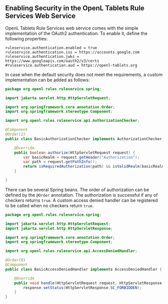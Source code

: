 ## Enabling Security in the OpenL Tablets Rule Services Web Service

OpenL Tablets Rule Services web service comes with the simple implementation of the OAuth2 authentication.
To enable it, define the following properties:

```properties
ruleservice.authentication.enabled = true
ruleservice.authentication.iss = https://accounts.google.com
ruleservice.authentication.jwks = https://www.googleapis.com/oauth2/v3/certs
#ruleservice.authentication.aud = https://openl-tablets.org
```

In case when the default security does not meet the requirements, a custom implementation can be added as follows:

```java
package org.openl.rules.ruleservice.spring;

import jakarta.servlet.http.HttpServletRequest;

import org.springframework.core.annotation.Order;
import org.springframework.stereotype.Component;

import org.openl.rules.ruleservice.api.AuthorizationChecker;

@Component
@Order(2)
public class BasicAuthorizationChecker implements AuthorizationChecker {

    @Override
    public boolean authorize(HttpServletRequest request) {
        var basicRealm = request.getHeader("Authorization");
        var path = request.getPathInfo();
        return isRequiredAuthorization(path) && isValidRealm(basicRealm);
    }

}
```

There can be several Spring beans. The order of authorization can be defined by the `@Order` annotation.
The authorization is successful if any of checkers returns `true`.
A custom access denied handler can be registered to be called when no checkers return `true`.

```java
package org.openl.rules.ruleservice.spring;

import jakarta.servlet.http.HttpServletRequest;
import jakarta.servlet.http.HttpServletResponse;

import org.springframework.core.annotation.Order;
import org.springframework.stereotype.Component;

import org.openl.rules.ruleservice.api.AccessDeniedHandler;

@Order(0)
@Component
public class BasicAccessDeniedHandler implements AccessDeniedHandler {

    @Override
    public void handle(HttpServletRequest request, HttpServletResponse response) {
        response.setStatus(HttpServletResponse.SC_FORBIDDEN);
    }
}
```
